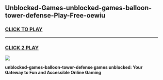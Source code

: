 
## Unblocked-Games-unblocked-games-balloon-tower-defense-Play-Free-oewiu
<h3>
<a href="https://premium76.site?title=unblocked-games-balloon-tower-defense&ref=19M">CLICK TO PLAY</a></h3>
<hr>

<h3>
<a href="https://premium76.site?title=unblocked-games-balloon-tower-defense&ref=19M">CLICK 2 PLAY</a>
  
</h3>

<a href="https://premium76.site?title=unblocked-games-balloon-tower-defense&ref=19M"><img src="https://clearcache.store/games.png"></a>


**unblocked-games-balloon-tower-defense games unblocked: Your Gateway to Fun and Accessible Online Gaming**
